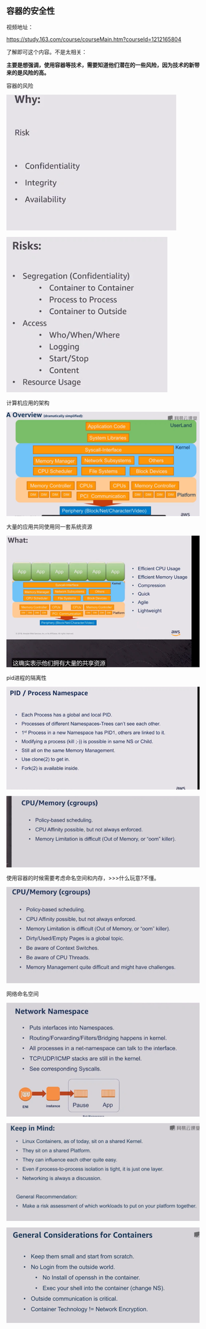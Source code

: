 ## 容器的安全性

视频地址：

https://study.163.com/course/courseMain.htm?courseId=1212165804



了解即可这个内容。不是太相关：

**主要是想强调，使用容器等技术，需要知道他们潜在的一些风险，因为技术的新带来的是风险的高。**

容器的风险

![image-20211213155702384](_assets/容器的安全性/image-20211213155702384.png)

 

![image-20211213160023034](_assets/容器的安全性/image-20211213160023034.png)



计算机应用的架构

![image-20211213160433023](_assets/容器的安全性/image-20211213160433023.png)





大量的应用共同使用同一套系统资源

![image-20211213161129291](_assets/容器的安全性/image-20211213161129291.png)





pid进程的隔离性

![image-20211213163456323](_assets/容器的安全性/image-20211213163456323.png)



![image-20211213164828473](_assets/容器的安全性/image-20211213164828473.png)

使用容器的时候需要考虑命名空间和内存，>>>什么玩意?不懂。



![image-20211213165111982](_assets/容器的安全性/image-20211213165111982.png)



网络命名空间



![image-20211213165153727](_assets/容器的安全性/image-20211213165153727.png)





 

![image-20211213165313241](_assets/容器的安全性/image-20211213165313241.png)







![image-20211213165442818](_assets/容器的安全性/image-20211213165442818.png)









